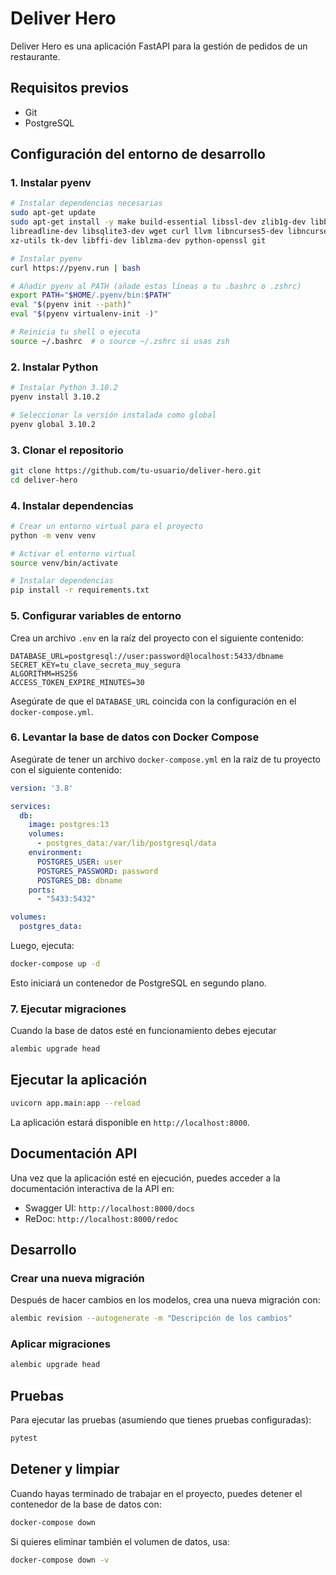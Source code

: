 # Deliver Hero

Deliver Hero es una aplicación FastAPI para la gestión de pedidos de un restaurante.

## Requisitos previos

- Git
- PostgreSQL

## Configuración del entorno de desarrollo

### 1. Instalar pyenv

```bash
# Instalar dependencias necesarias
sudo apt-get update
sudo apt-get install -y make build-essential libssl-dev zlib1g-dev libbz2-dev \
libreadline-dev libsqlite3-dev wget curl llvm libncurses5-dev libncursesw5-dev \
xz-utils tk-dev libffi-dev liblzma-dev python-openssl git

# Instalar pyenv
curl https://pyenv.run | bash

# Añadir pyenv al PATH (añade estas líneas a tu .bashrc o .zshrc)
export PATH="$HOME/.pyenv/bin:$PATH"
eval "$(pyenv init --path)"
eval "$(pyenv virtualenv-init -)"

# Reinicia tu shell o ejecuta
source ~/.bashrc  # o source ~/.zshrc si usas zsh
```

### 2. Instalar Python

```bash
# Instalar Python 3.10.2
pyenv install 3.10.2

# Seleccionar la versión instalada como global
pyenv global 3.10.2
```

### 3. Clonar el repositorio

```bash
git clone https://github.com/tu-usuario/deliver-hero.git
cd deliver-hero
```

### 4. Instalar dependencias

```bash
# Crear un entorno virtual para el proyecto
python -m venv venv

# Activar el entorno virtual
source venv/bin/activate

# Instalar dependencias
pip install -r requirements.txt
```

### 5. Configurar variables de entorno

Crea un archivo `.env` en la raíz del proyecto con el siguiente contenido:

```env
DATABASE_URL=postgresql://user:password@localhost:5433/dbname
SECRET_KEY=tu_clave_secreta_muy_segura
ALGORITHM=HS256
ACCESS_TOKEN_EXPIRE_MINUTES=30
```

Asegúrate de que el `DATABASE_URL` coincida con la configuración en el `docker-compose.yml`.

### 6. Levantar la base de datos con Docker Compose

Asegúrate de tener un archivo `docker-compose.yml` en la raíz de tu proyecto con el siguiente contenido:

```yaml
version: '3.8'

services:
  db:
    image: postgres:13
    volumes:
      - postgres_data:/var/lib/postgresql/data
    environment:
      POSTGRES_USER: user
      POSTGRES_PASSWORD: password
      POSTGRES_DB: dbname
    ports:
      - "5433:5432"

volumes:
  postgres_data:
```

Luego, ejecuta:

```bash
docker-compose up -d
```

Esto iniciará un contenedor de PostgreSQL en segundo plano.
### 7. Ejecutar migraciones
Cuando la base de datos esté en funcionamiento debes ejecutar
```bash
alembic upgrade head
```

## Ejecutar la aplicación

```bash
uvicorn app.main:app --reload
```

La aplicación estará disponible en `http://localhost:8000`.

## Documentación API

Una vez que la aplicación esté en ejecución, puedes acceder a la documentación interactiva de la API en:

- Swagger UI: `http://localhost:8000/docs`
- ReDoc: `http://localhost:8000/redoc`

## Desarrollo

### Crear una nueva migración

Después de hacer cambios en los modelos, crea una nueva migración con:

```bash
alembic revision --autogenerate -m "Descripción de los cambios"
```

### Aplicar migraciones

```bash
alembic upgrade head
```

## Pruebas

Para ejecutar las pruebas (asumiendo que tienes pruebas configuradas):

```bash
pytest
```

## Detener y limpiar

Cuando hayas terminado de trabajar en el proyecto, puedes detener el contenedor de la base de datos con:

```bash
docker-compose down
```

Si quieres eliminar también el volumen de datos, usa:

```bash
docker-compose down -v
```

